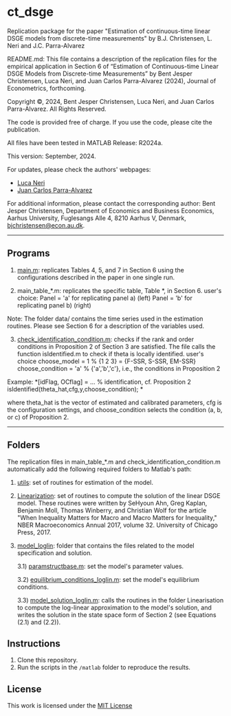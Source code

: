 # ct_dsge
Replication package for the paper "Estimation of continuous-time linear DSGE models from discrete-time measurements" by B.J. Christensen, L. Neri and J.C. Parra-Alvarez

README.md: This file contains a description of the replication files for the empirical application in Section 6 of “Estimation of Continuous-time Linear DSGE Models from Discrete-time Measurements”  by Bent Jesper Christensen, Luca Neri, and Juan Carlos Parra-Alvarez (2024), Journal of Econometrics, forthcoming. 

Copyright ©, 2024, Bent Jesper Christensen, Luca Neri, and Juan Carlos Parra-Alvarez. All Rights Reserved.

The code is provided free of charge. If you use the code, please cite the publication. 			

All files have been tested in MATLAB Release: R2024a.

This version: September, 2024. 

For updates, please check the authors' webpages: 
- [Luca Neri](https://www.lneri.com)
- [Juan Carlos Parra-Alvarez](https://jcparra-alvarez.weebly.com)

For additional information, please contact the corresponding author: Bent Jesper Christensen, Department of Economics and Business Economics, Aarhus University, Fuglesangs Alle 4, 8210 Aarhus V, Denmark, [bjchristensen@econ.au.dk](mailto:bjchristensen@econ.au.dk).

***
## Programs
1) [main.m](main.m): replicates Tables 4, 5, and 7 in Section 6 using the configurations described in the paper in one single run.

2) main_table_*.m: replicates the specific table, Table *, in Section 6. 
		user's choice:
			Panel = 'a' for replicating panel a) (left)
			Panel = 'b' for replicating panel b) (right)

Note: The folder data/ contains the time series used in the estimation routines. Please see Section 6 for a description of the variables used. 

3) [check_identification_condition.m](check_identification_condition.m): checks if the rank and order conditions in Proposition 2 of Section 3 are satisfied. The file calls the function isIdentified.m to check if theta is locally identified.
		user's choice 
			choose_model = 1 % {1 2 3} = {F-SSR, S-SSR, EM-SSR}
			choose_condition = 'a' % {'a','b','c'}, i.e., the conditions in Proposition 2

Example:
	*[idFlag, OCflag] = ... % identification, cf. Proposition 2
        		isIdentified(theta_hat,cfg,y,choose_condition); *

where theta_hat is the vector of estimated and calibrated parameters, cfg is the configuration settings, and choose_condition selects the condition (a, b, or c) of Proposition 2.

***
## Folders
The replication files in main_table_*.m and check_identification_condition.m automatically add the following required folders to Matlab's path:

1) [utils](utils/): set of routines for estimation of the model. 

2) [Linearization](Linearization/): set of routines to compute the solution of the linear DSGE model. These routines were written by SeHyoun Ahn, Greg Kaplan, Benjamin Moll, Thomas Winberry, and Christian Wolf for the article "When Inequality Matters for Macro and Macro Matters for Inequality," NBER Macroeconomics Annual 2017, volume 32. University of Chicago Press, 2017.

3) [model_loglin](model_loglin/): folder that contains the files related to the model specification and solution. 

	3.1) [paramstructbase.m](model_loglin/paramstructurebase.m): set the model's parameter values.

	3.2) [equilibrium_conditions_loglin.m](model_loglin/equilibrium_condtions_loglin.m): set the model's equilibrium conditions.

	3.3) [model_solution_loglin.m](model_loglin/model_solution_loglin.m): calls the routines in the folder Linearisation to compute the log-linear approximation to the model's solution, and writes the solution in the state space form of Section 2 (see Equations (2.1) and (2.2)).

## Instructions
1. Clone this repository.
2. Run the scripts in the `/matlab` folder to reproduce the results.

## License
This work is licensed under the [MIT License](LICENSE)
 
